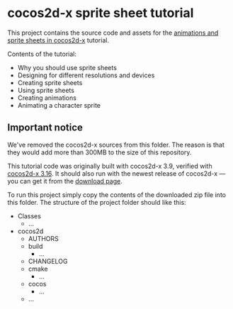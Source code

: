 # cocos2d-x sprite sheet tutorial

This project contains the source code and assets for the [animations and sprite sheets in cocos2d-x](https://www.codeandweb.com/blog/2015/12/15/animations-and-spritesheets-in-cocos2d-x) tutorial.

Contents of the tutorial:

* Why you should use sprite sheets
* Designing for different resolutions and devices
* Creating sprite sheets
* Using sprite sheets
* Creating animations
* Animating a character sprite


## Important notice


We've removed the cocos2d-x sources from this folder. The reason is that they would add more than 300MB to the size of this repository.

This tutorial code was originally built with cocos2d-x 3.9, verified with [cocos2d-x 3.16](http://www.cocos2d-x.org/filedown/cocos2d-x-3.16.zip).
It should also run with the newest release of cocos2d-x &mdash; you can get it from the [download page](http://www.cocos2d-x.org/download).

To run this project simply copy the contents of the downloaded zip file into this folder. The structure of the project folder should like this:

* Classes
     * ...
* cocos2d
  * AUTHORS
  * build
     * ...
  * CHANGELOG
  * cmake
     * ...
  * cocos
     * ...
  * ...







